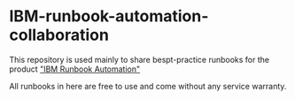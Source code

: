 # IBM-runbook-automation-collaboration

This repository is used mainly to share bespt-practice runbooks for the product ["IBM Runbook Automation"](https://www.ibm.com/us-en/marketplace/runbook-automation "IBM Marketplace Offering")

All runbooks in here are free to use and come without any service warranty.
